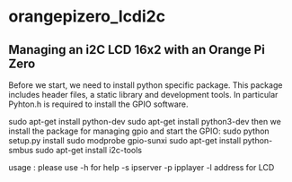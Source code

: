 # orangepizero_lcdi2c
Managing an i2C LCD 16x2 with an Orange Pi Zero
----
Before we start, we need to install python specific package. This package includes header files, a static library and development tools. In particular Pyhton.h is required to install the GPIO software.

sudo apt-get install python-dev
sudo apt-get install python3-dev
then we install the package for managing gpio and start the GPIO:
sudo python setup.py install 
sudo modprobe gpio-sunxi
sudo apt-get install python-smbus
sudo apt-get install i2c-tools

usage : please use -h for help
-s ipserver -p ipplayer -l address for LCD
